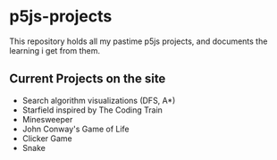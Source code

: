 # p5js-projects
This repository holds all my pastime p5js projects, and documents the learning i get from them.


## Current Projects on the site
* Search algorithm visualizations (DFS, A*)
* Starfield inspired by The Coding Train
* Minesweeper
* John Conway's Game of Life
* Clicker Game
* Snake
